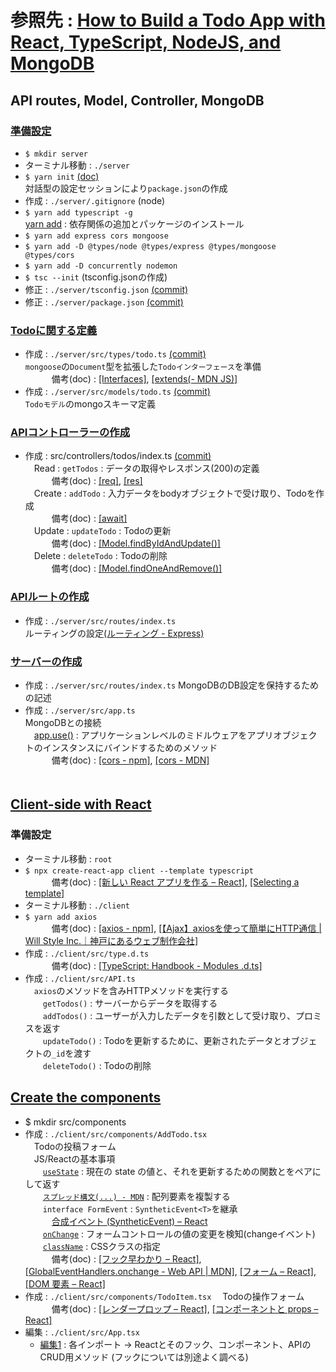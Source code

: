 # 参照先 : [How to Build a Todo App with React, TypeScript, NodeJS, and MongoDB](https://www.freecodecamp.org/news/how-to-build-a-todo-app-with-react-typescript-nodejs-and-mongodb/)

## API routes, Model, Controller, MongoDB
### [準備設定](https://www.freecodecamp.org/news/how-to-build-a-todo-app-with-react-typescript-nodejs-and-mongodb/#getting-set-up)
- ``$ mkdir server``
- ターミナル移動 : ``./server``
- ``$ yarn init`` [(doc)](https://classic.yarnpkg.com/ja/docs/cli/init/#toc-yarn-init)  
  対話型の設定セッションにより``package.json``の作成
- 作成 : ``./server/.gitignore`` (node)
- ``$ yarn add typescript -g``  
  [yarn add](https://classic.yarnpkg.com/ja/docs/cli/add) : 依存関係の追加とパッケージのインストール
- ``$ yarn add express cors mongoose``
- ``$ yarn add -D @types/node @types/express @types/mongoose @types/cors``
- ``$ yarn add -D concurrently nodemon``
- ``$ tsc --init`` (tsconfig.jsonの作成)
- 修正 : ``./server/tsconfig.json`` [(commit)](https://github.com/RiSEblackbird/TS_Node_MongoDB/commit/94b787c19102c441b156b18b8f303e23584149b7)
- 修正 : ``./server/package.json`` [(commit)](https://github.com/RiSEblackbird/TS_Node_MongoDB/commit/e6d56691d47c3821de4abb2e5e023c8ba76aeca6)
### [Todoに関する定義](https://www.freecodecamp.org/news/how-to-build-a-todo-app-with-react-typescript-nodejs-and-mongodb/#create-a-todo-type)
- 作成 : ``./server/src/types/todo.ts`` [(commit)](https://github.com/RiSEblackbird/TS_Node_MongoDB/commit/45c69c2aaad6bb5637bbaf148093881966821ff9)  
  ``mongoose``の``Document``型を拡張した``Todoインターフェース``を準備  
　　　備考(doc) : [[Interfaces]](https://typescript-jp.gitbook.io/deep-dive/type-system/interfaces), [[extends(- MDN JS)]](https://developer.mozilla.org/ja/docs/Web/JavaScript/Reference/Classes/extends)
- 作成 : ``./server/src/models/todo.ts`` [(commit)](https://github.com/RiSEblackbird/TS_Node_MongoDB/commit/df005a75343738800194ba0a422864d471207f11)  
  ``Todoモデル``のmongoスキーマ定義
### [APIコントローラーの作成](https://www.freecodecamp.org/news/how-to-build-a-todo-app-with-react-typescript-nodejs-and-mongodb/#create-api-controllers)
- 作成 : src/controllers/todos/index.ts [(commit)](https://github.com/RiSEblackbird/TS_Node_MongoDB/commit/db2515936100db42a2c6a0930e09e3d3a7c6b917)  
　Read : ``getTodos`` : データの取得やレスポンス(200)の定義  
　　　備考(doc) : [[req]](http://expressjs.com/ja/api.html#req), [[res]](http://expressjs.com/ja/api.html#res)  
　Create : ``addTodo`` : 入力データをbodyオブジェクトで受け取り、Todoを作成  
　　　備考(doc) : [[await]](https://typescript-jp.gitbook.io/deep-dive/future-javascript/async-await)  
　Update : ``updateTodo`` : Todoの更新  
　　　備考(doc) : [[Model.findByIdAndUpdate()]](https://mongoosejs.com/docs/api.html#model_Model.findByIdAndUpdate)  
　Delete : ``deleteTodo`` : Todoの削除  
　　　備考(doc) : [[Model.findOneAndRemove()]](https://mongoosejs.com/docs/api.html#model_Model.findOneAndRemove)  
### [APIルートの作成](https://www.freecodecamp.org/news/how-to-build-a-todo-app-with-react-typescript-nodejs-and-mongodb/#create-api-routes)
- 作成 : ``./server/src/routes/index.ts``  
  ルーティングの設定[(ルーティング - Express)](http://expressjs.com/ja/guide/routing.html)
### [サーバーの作成](https://www.freecodecamp.org/news/how-to-build-a-todo-app-with-react-typescript-nodejs-and-mongodb/#create-a-server)
- 作成 : ``./server/src/routes/index.ts``
  MongoDBのDB設定を保持するための記述
- 作成 : ``./server/src/app.ts``  
  MongoDBとの接続  
  　[app.use()](https://expressjs.com/en/guide/using-middleware.html#middleware.application) : アプリケーションレベルのミドルウェアをアプリオブジェクトのインスタンスにバインドするためのメソッド  
　　　備考(doc) : [[cors - npm]](https://www.npmjs.com/package/cors), [[cors - MDN]](https://developer.mozilla.org/ja/docs/Glossary/CORS)  
　　　
## [Client-side with React](https://www.freecodecamp.org/news/how-to-build-a-todo-app-with-react-typescript-nodejs-and-mongodb/#client-side-with-react-and-typescript)
### 準備設定
- ターミナル移動 : ``root``  
- ``$ npx create-react-app client --template typescript``  
　　　備考(doc) : [[新しい React アプリを作る – React]](https://ja.reactjs.org/docs/create-a-new-react-app.html), [[Selecting a template]](https://create-react-app.dev/docs/getting-started#selecting-a-template)
- ターミナル移動 : ``./client``
- ``$ yarn add axios``  
　　　備考(doc) : [[axios - npm]](https://www.npmjs.com/package/axios), [[【Ajax】axiosを使って簡単にHTTP通信 | Will Style Inc.｜神戸にあるウェブ制作会社]](https://www.willstyle.co.jp/blog/2751/)
- 作成 : ``./client/src/type.d.ts``  
　　　備考(doc) : [[TypeScript: Handbook - Modules .d.ts]](https://www.typescriptlang.org/docs/handbook/declaration-files/templates/module-d-ts.html)
- 作成 : ``./client/src/API.ts``  
　``axios``のメソッドを含みHTTPメソッドを実行する  
　　``getTodos()`` : サーバーからデータを取得する  
　　``addTodos()`` : ユーザーが入力したデータを引数として受け取り、プロミスを返す  
　　``updateTodo()`` : Todoを更新するために、更新されたデータとオブジェクトの``_id``を渡す  
　　``deleteTodo()`` : Todoの削除
## [Create the components](https://www.freecodecamp.org/news/how-to-build-a-todo-app-with-react-typescript-nodejs-and-mongodb/#create-the-components)
- $ mkdir src/components
- 作成 : ``./client/src/components/AddTodo.tsx``  
　Todoの投稿フォーム  
　JS/Reactの基本事項  
　　[``useState``](https://ja.reactjs.org/docs/hooks-reference.html#usestate) : 現在の state の値と、それを更新するための関数とをペアにして返す  
　　[``スプレッド構文(...) - MDN``](https://developer.mozilla.org/ja/docs/Web/JavaScript/Reference/Operators/Spread_syntax) : 配列要素を複製する  
　　``interface FormEvent`` : ``SyntheticEvent<T>``を継承  
　　　[合成イベント (SyntheticEvent) – React](https://ja.reactjs.org/docs/events.html)  
　　[``onChange``](https://ja.reactjs.org/docs/dom-elements.html#onchange) : フォームコントロールの値の変更を検知(changeイベント)  
　　[``className``](https://ja.reactjs.org/docs/dom-elements.html#classname) : CSSクラスの指定  
　　　備考(doc) : [[フック早わかり – React]](https://ja.reactjs.org/docs/hooks-overview.html#state-hook), [[GlobalEventHandlers.onchange - Web API | MDN]](https://developer.mozilla.org/ja/docs/Web/API/GlobalEventHandlers/onchange), [[フォーム – React]](https://ja.reactjs.org/docs/forms.html), [[DOM 要素 – React]](https://ja.reactjs.org/docs/dom-elements.html)
- 作成 : ``./client/src/components/TodoItem.tsx`` 
　Todoの操作フォーム  
　　　備考(doc) : [[レンダープロップ – React]](https://ja.reactjs.org/docs/render-props.html), [[コンポーネントと props – React]](https://ja.reactjs.org/docs/components-and-props.html)
- 編集 : ``./client/src/App.tsx``  
  - [編集1]() : 各インポート -> Reactとそのフック、コンポーネント、APIのCRUD用メソッド (フックについては別途よく調べる)
